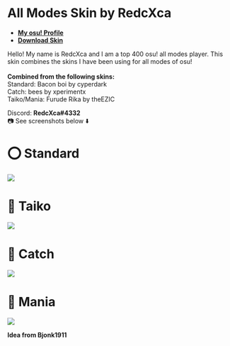 # All Modes Skin by RedcXca

* [**My osu! Profile**](https://osu.ppy.sh/users/14056601)
* [**Download Skin**](https://drive.google.com/drive/folders/1G7X0lrWD6hkzXTTgRMNmVPCZBUANxHWo)

Hello! My name is RedcXca and I am a top 400 osu! all modes player. This skin combines the skins I have been using for all modes of osu!
<br>
<br>**Combined from the following skins:**
<br>Standard: Bacon boi by cyperdark
<br>Catch: bees by xperimentx
<br>Taiko/Mania: Furude Rika by theEZIC

Discord: **RedcXca#4332**
<br>📷 See screenshots below ⬇️

# **⭕ Standard**
![](https://i.imgur.com/SmUWZqg.jpg)

# **🥁 Taiko**
![](https://i.imgur.com/ZKq0YFu.jpg)

# **🍎 Catch**
![](https://i.imgur.com/sLDMjMH.jpg)

# **🎹 Mania**
![](https://i.imgur.com/MCRY1Lp.jpg)

**Idea from Bjonk1911**
